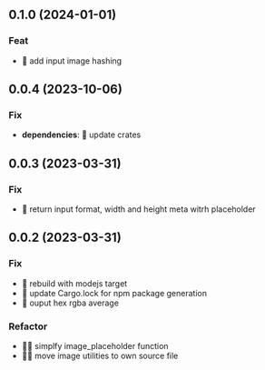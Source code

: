 ## 0.1.0 (2024-01-01)

### Feat

- 🌟 add input image hashing

## 0.0.4 (2023-10-06)

### Fix

- **dependencies**: 💫 update crates

## 0.0.3 (2023-03-31)

### Fix

- 💫 return input format, width and height meta witrh placeholder

## 0.0.2 (2023-03-31)

### Fix

- 💫 rebuild with modejs target
- 💫 update Cargo.lock for npm package generation
- 💫 ouput hex rgba average

### Refactor

- 🏄🏽 simplfy image_placeholder function
- 🏄🏽 move image utilities to own source file
